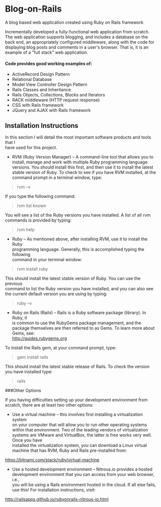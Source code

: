 Blog-on-Rails
=============

A blog based web application created using Ruby on Rails framework

Incrementally developed a fully-functional web application from scratch. 
The web application supports blogging, and includes a database on the back end, 
an appropriately configured middleware, 
along with the code for displaying blog posts and comments in a user's browser. 
That is, it is an example of a "full stack" web application.

#### Code provides good working examples of:
* ActiveRecord Design Pattern
* Relational Database
* Model View Controller Design Pattern
* Rails Classes and Inheritance
* Rails Objects, Collections, Blocks and Iterators
* RACK middleware (HTTP request response)
* CSS with Rails framework
* JQuery and AJAX with Rails framework


## Installation Instructions
In	this	section	I	will	detail	the	most	important	software	products	and	tools	that	I	
have used for this project.		

* RVM	(Ruby	Version	Manager)	– A	command-line	tool	that	allows	you	to	
install,	manage	and	work	with	multiple	Ruby	programming	language	
versions.		You	should	install	this	first,	and	then	use	it	to	install	the	latest	
stable	version	of	Ruby.		To	check	to	see	if	you	have	RVM	installed,	at	the	
command	prompt in	a	terminal	window,	type:

> rvm	–v

If	you	type	the	following	command:

> rvm	list	known

You	will	see	a	list	of	the	Ruby	versions	you	have	installed.
A	list	of	all	rvm	commands	is	provided	by	typing:

> rvm	help

* Ruby	– As	mentioned	above,	after	installing	RVM,	use	it	to	install	the	Ruby	
programming	language.		Generally,	this	is	accomplished	typing	the	following	
command	in	your	terminal	window:

> rvm	install	ruby

This should	install	the	latest	stable	version	of	Ruby.		You	can	use	the	previous	
command	to	list	the	Ruby	version	you	have	installed,	and	you	can	also	see	the	
current	default	version	you	are	using	by	typing:

> ruby	–v

* Ruby	on	Rails	(Rails)	– Rails	is	a	Ruby	software package	(library).		In	Ruby,	it	
is	common	to	use	the	RubyGems	package	management,	and	the	package	
themselves	are	then	referred	to	as	Gems.		To	learn	more	about	Gems,	see:	
http://guides.rubygems.org

To	install	the	Rails	gem,	at	your	command	prompt, type:

> gem	install	rails

This	should	install	the	latest	stable	release	of	Rails.		To	check	the	version	you	
have	installed	type:

> rails


###Other	Options

If	you	having	difficulties	setting	up	your	development	environment	from	scratch,
there	are	at	least	two other	options:

* Use	a	virtual	machine – this	involves	first	installing	a	virtualization	system	
on	your	computer	that	will	allow	you	to	run	other	operating	systems	within	that	environment.		Two	of	the	leading	vendors	of	virtualization	systems	are	
VMware	and	VirtualBox,	the	latter	is	free	works	very	well.		Once	you	have	
installed	the	virtualization	system,	you	can	download	a	Linux	virtual	machine	
that	has	RVM,	Ruby	and	Rails	pre-installed	from:

https://bitnami.com/stack/ruby/virtual-machine

* Use	a	hosted	development	environment – Nitrous.io provides	a	hosted	
development	environment	that	you	can	access	from	your	web	browser,	i.e.,	
you	will	be	using	a	Rails	environment	hosted	in	the	cloud.		If	all	else	fails,	use	
this!	For	installation	instructions,	visit:

http://railsapps.github.io/rubyonrails-nitrous-io.html
